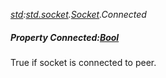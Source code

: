 _[std](../../modules/std/std-module.md):[std.socket](../../modules/std/std-socket.md).[Socket](../../modules/std/std-socket-socket.md).Connected_
##### Property Connected:[Bool](../../modules/wonkey/wonkey-types-bool.md)
True if socket is connected to peer.
